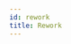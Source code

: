 ```yaml
---
id: rework
title: Rework
---
```


<!-- 
References:
https://visme.co/blog/wp-content/uploads/Rework-Change-the-Way-You-Work-Forever-Resume.pdf
-->


